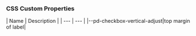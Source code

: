 <h3>CSS Custom Properties</h3>
| Name | Description |
 | --- | --- |
|--pd-checkbox-vertical-adjust|top margin of label|